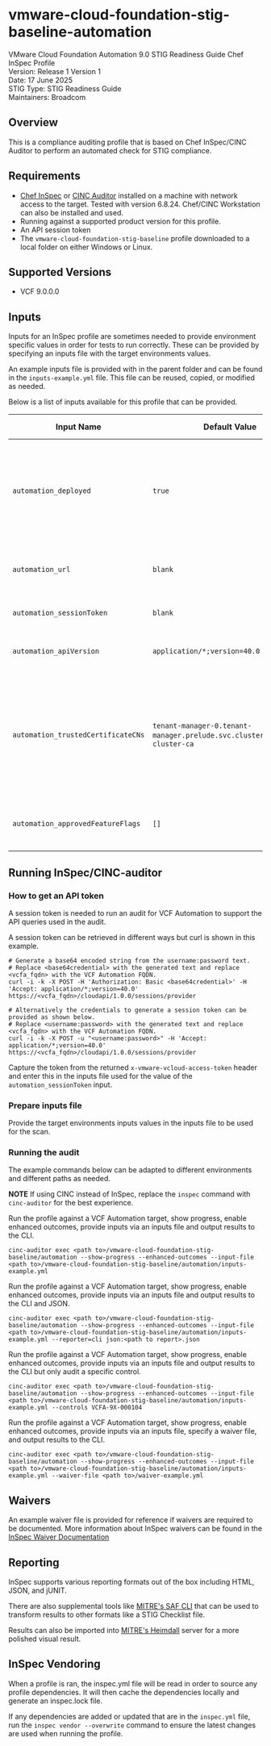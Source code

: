 # vmware-cloud-foundation-stig-baseline-automation
VMware Cloud Foundation Automation 9.0 STIG Readiness Guide Chef InSpec Profile  
Version: Release 1 Version 1  
Date: 17 June 2025  
STIG Type: STIG Readiness Guide  
Maintainers: Broadcom  

## Overview
This is a compliance auditing profile that is based on Chef InSpec/CINC Auditor to perform an automated check for STIG compliance.  

## Requirements
- [Chef InSpec](https://downloads.chef.io/tools/inspec) or [CINC Auditor](https://cinc.sh/start/auditor/) installed on a machine with network access to the target. Tested with version 6.8.24. Chef/CINC Workstation can also be installed and used.
- Running against a supported product version for this profile.
- An API session token
- The `vmware-cloud-foundation-stig-baseline` profile downloaded to a local folder on either Windows or Linux.

## Supported Versions
- VCF 9.0.0.0  

## Inputs
Inputs for an InSpec profile are sometimes needed to provide environment specific values in order for tests to run correctly. These can be provided by specifying an inputs file with the target environments values.  

An example inputs file is provided with in the parent folder and can be found in the `inputs-example.yml` file. This file can be reused, copied, or modified as needed.  

Below is a list of inputs available for this profile that can be provided.  

|     Input Name    |       Default Value       | Description |     Type    |   STIG IDs  |
|-------------------|---------------------------|-------------|-------------|-------------|
|`automation_deployed`|`true`                     |Is VCF Automation deployed in the environment? Set to false to mark VCF Automation related rules N/A.|Boolean|All|
|`automation_url`     |`blank`                    |The target VCF Automation URL IP or FQDN.|String|All|
|`automation_sessionToken`|`blank`                |The session token for API authentication.|String|All|
|`automation_apiVersion`|`application/*;version=40.0`|The API version to use in Automation OpenAPI calls.|String|All|
|`automation_trustedCertificateCNs`|`tenant-manager-0.tenant-manager.prelude.svc.cluster.local`,`vcf-cluster-ca`|An array of trusted certificate common names that are validated and trusted. The internal Automation CAs are provided here by default.|Array|VCFA-9X-000373|
|`automation_approvedFeatureFlags`|`[]`|An array of approved feature flags by display name.|Array|VCFA-9X-000375|

## Running InSpec/CINC-auditor

### How to get an API token
A session token is needed to run an audit for VCF Automation to support the API queries used in the audit.

A session token can be retrieved in different ways but curl is shown in this example.
```
# Generate a base64 encoded string from the username:password text.
# Replace <base64credential> with the generated text and replace <vcfa_fqdn> with the VCF Automation FQDN.
curl -i -k -X POST -H 'Authorization: Basic <base64credential>' -H 'Accept: application/*;version=40.0' https://<vcfa_fqdn>/cloudapi/1.0.0/sessions/provider

# Alternatively the credentials to generate a session token can be provided as shown below.
# Replace <username:password> with the generated text and replace <vcfa_fqdn> with the VCF Automation FQDN.
curl -i -k -X POST -u "<username:password>" -H 'Accept: application/*;version=40.0' https://<vcfa_fqdn>/cloudapi/1.0.0/sessions/provider
```
Capture the token from the returned `x-vmware-vcloud-access-token` header and enter this in the inputs file used for the value of the `automation_sessionToken` input.

### Prepare inputs file
Provide the target environments inputs values in the inputs file to be used for the scan.

### Running the audit
The example commands below can be adapted to different environments and different paths as needed. 

**NOTE** If using CINC instead of InSpec, replace the `inspec` command with `cinc-auditor` for the best experience.  

Run the profile against a VCF Automation target, show progress, enable enhanced outcomes, provide inputs via an inputs file and output results to the CLI.
```
cinc-auditor exec <path to>/vmware-cloud-foundation-stig-baseline/automation --show-progress --enhanced-outcomes --input-file <path to>/vmware-cloud-foundation-stig-baseline/automation/inputs-example.yml
```

Run the profile against a VCF Automation target, show progress, enable enhanced outcomes, provide inputs via an inputs file and output results to the CLI and JSON.
```
cinc-auditor exec <path to>/vmware-cloud-foundation-stig-baseline/automation --show-progress --enhanced-outcomes --input-file <path to>/vmware-cloud-foundation-stig-baseline/automation/inputs-example.yml --reporter=cli json:<path to report>.json
```

Run the profile against a VCF Automation target, show progress, enable enhanced outcomes, provide inputs via an inputs file and output results to the CLI but only audit a specific control.
```
cinc-auditor exec <path to>/vmware-cloud-foundation-stig-baseline/automation --show-progress --enhanced-outcomes --input-file <path to>/vmware-cloud-foundation-stig-baseline/automation/inputs-example.yml --controls VCFA-9X-000104
```

Run the profile against a VCF Automation target, show progress, enable enhanced outcomes, provide inputs via an inputs file, specify a waiver file, and output results to the CLI.
```
cinc-auditor exec <path to>/vmware-cloud-foundation-stig-baseline/automation --show-progress --enhanced-outcomes --input-file <path to>/vmware-cloud-foundation-stig-baseline/automation/inputs-example.yml --waiver-file <path to>/waiver-example.yml
```

## Waivers
An example waiver file is provided for reference if waivers are required to be documented. More information about InSpec waivers can be found in the [InSpec Waiver Documentation](https://docs.chef.io/inspec/waivers/)  

## Reporting
InSpec supports various reporting formats out of the box including HTML, JSON, and jUNIT.  

There are also supplemental tools like [MITRE's SAF CLI](https://github.com/mitre/saf) that can be used to transform results to other formats like a STIG Checklist file.  

Results can also be imported into [MITRE's Heimdall](https://github.com/mitre/heimdall2) server for a more polished visual result.

## InSpec Vendoring
When a profile is ran, the inspec.yml file will be read in order to source any profile dependencies. It will then cache the dependencies locally and generate an inspec.lock file.  

If any dependencies are added or updated that are in the `inspec.yml` file, run the `inspec vendor --overwrite` command to ensure the latest changes are used when running the profile.  
